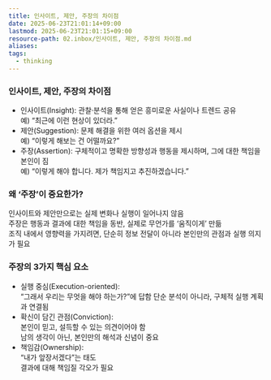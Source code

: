```yaml
---
title: 인사이트, 제안, 주장의 차이점
date: 2025-06-23T21:01:14+09:00
lastmod: 2025-06-23T21:01:15+09:00
resource-path: 02.inbox/인사이트, 제안, 주장의 차이점.md
aliases: 
tags:
  - thinking
---
```

### 인사이트, 제안, 주장의 차이점

- 인사이트(Insight): 관찰·분석을 통해 얻은 흥미로운 사실이나 트렌드 공유  
  예) “최근에 이런 현상이 있더라.”
- 제안(Suggestion): 문제 해결을 위한 여러 옵션을 제시  
  예) “이렇게 해보는 건 어떨까요?”
- 주장(Assertion): 구체적이고 명확한 방향성과 행동을 제시하며, 그에 대한 책임을 본인이 짐  
  예) “이렇게 해야 합니다. 제가 책임지고 추진하겠습니다.”

### 왜 ‘주장’이 중요한가?

인사이트와 제안만으로는 실제 변화나 실행이 일어나지 않음  
주장은 행동과 결과에 대한 책임을 동반, 실제로 무언가를 ‘움직이게’ 만듦  
조직 내에서 영향력을 가지려면, 단순히 정보 전달이 아니라 본인만의 관점과 실행 의지가 필요  

### 주장의 3가지 핵심 요소

- 실행 중심(Execution-oriented):  
  “그래서 우리는 무엇을 해야 하는가?”에 답함 단순 분석이 아니라, 구체적 실행 계획과 연결됨  
- 확신이 담긴 관점(Conviction):  
  본인이 믿고, 설득할 수 있는 의견이어야 함  
  남의 생각이 아닌, 본인만의 해석과 신념이 중요  
- 책임감(Ownership):  
  “내가 앞장서겠다”는 태도  
  결과에 대해 책임질 각오가 필요  